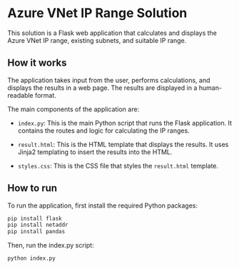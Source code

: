 # Azure VNet IP Range Solution

This solution is a Flask web application that calculates and displays the Azure VNet IP range, existing subnets, and suitable IP range.

## How it works

The application takes input from the user, performs calculations, and displays the results in a web page. The results are displayed in a human-readable format.

The main components of the application are:

- `index.py`: This is the main Python script that runs the Flask application. It contains the routes and logic for calculating the IP ranges.

- `result.html`: This is the HTML template that displays the results. It uses Jinja2 templating to insert the results into the HTML.

- `styles.css`: This is the CSS file that styles the `result.html` template.

## How to run

To run the application, first install the required Python packages:

```bash
pip install flask
pip install netaddr
pip install pandas
```

Then, run the index.py script:

```bash
python index.py
```